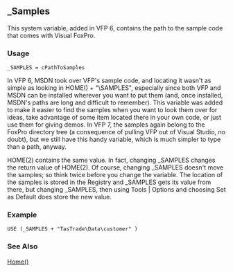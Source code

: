 ## _Samples

This system variable, added in VFP 6, contains the path to the sample code that comes with Visual FoxPro.

### Usage

```foxpro
_SAMPLES = cPathToSamples
```

In VFP 6, MSDN took over VFP's sample code, and locating it wasn't as simple as looking in HOME() + "\SAMPLES", especially since both VFP and MSDN can be installed wherever you want to put them (and, once installed, MSDN's paths are long and difficult to remember). This variable was added to make it easier to find the samples when you want to look them over for ideas, take advantage of some item located there in your own code, or just use them for giving demos. In VFP 7, the samples again belong to the FoxPro directory tree (a consequence of pulling VFP out of Visual Studio, no doubt), but we still have this handy variable, which is much simpler to type than a path, anyway.

HOME(2) contains the same value. In fact, changing _SAMPLES changes the return value of HOME(2). Of course, changing _SAMPLES doesn't move the samples; so think twice before you change the variable. The location of the samples is stored in the Registry and _SAMPLES gets its value from there, but changing _SAMPLES, then using Tools | Options and choosing Set as Default does store the new value.

### Example

```foxpro
USE (_SAMPLES + "TasTrade\Data\customer" )
```
### See Also

[Home()](s4g274.md)